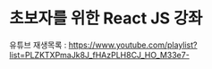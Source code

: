 # 초보자를 위한 React JS 강좌

유튜브 재생목록 :
https://www.youtube.com/playlist?list=PLZKTXPmaJk8J_fHAzPLH8CJ_HO_M33e7-
